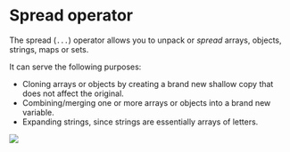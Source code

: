 # Spread operator

The spread (<code>...</code>) operator allows you to unpack or <i>spread</i> arrays, objects, strings, maps or sets.

It can serve the following purposes:

- Cloning arrays or objects by creating a brand new shallow copy that does not affect the original.
- Combining/merging one or more arrays or objects into a brand new variable.
- Expanding strings, since strings are essentially arrays of letters.

![](/assets/spread.png)
